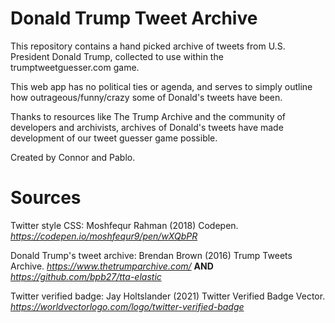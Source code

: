 # Donald Trump Tweet Archive
This repository contains a hand picked archive of tweets from U.S. President Donald Trump, collected to use within the trumptweetguesser.com game. 

This web app has no political ties or agenda, and serves to simply outline how outrageous/funny/crazy some of Donald's tweets have been. 

Thanks to resources like The Trump Archive and the community of developers and archivists, archives of Donald's tweets have made development of our tweet guesser game possible. 

Created by Connor and Pablo. 

# Sources
Twitter style CSS: Moshfequr Rahman (2018) Codepen. _https://codepen.io/moshfequr9/pen/wXQbPR_

Donald Trump's tweet archive: Brendan Brown (2016) Trump Tweets Archive. _https://www.thetrumparchive.com/_ **AND** _https://github.com/bpb27/tta-elastic_

Twitter verified badge: Jay Holtslander (2021) Twitter Verified Badge Vector. _https://worldvectorlogo.com/logo/twitter-verified-badge_
